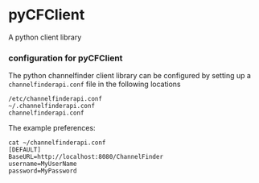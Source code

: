 # pyCFClient
A python client library


### configuration for pyCFClient

The python channelfinder client library can be configured by setting up a `channelfinderapi.conf` file in the following locations

`/etc/channelfinderapi.conf`    
`~/.channelfinderapi.conf`   
`channelfinderapi.conf`  

The example preferences:  
```
cat ~/channelfinderapi.conf  
[DEFAULT]  
BaseURL=http://localhost:8080/ChannelFinder  
username=MyUserName  
password=MyPassword  
```
 
